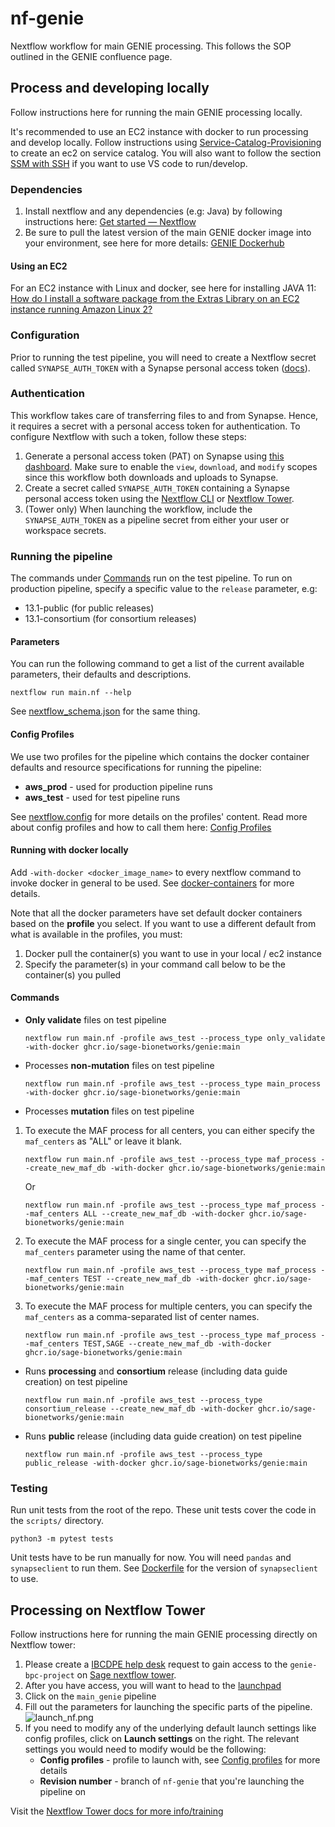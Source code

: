 # nf-genie

Nextflow workflow for main GENIE processing.  This follows the SOP outlined in the GENIE confluence page.

## Process and developing locally

Follow instructions here for running the main GENIE processing locally.

It's recommended to use an EC2 instance with docker to run processing and develop locally. Follow instructions using [Service-Catalog-Provisioning](https://help.sc.sageit.org/sc/Service-Catalog-Provisioning.938836322.html) to create an ec2 on service catalog. You will also want to follow the section [SSM with SSH](https://help.sc.sageit.org/sc/Service-Catalog-Provisioning.938836322.html#ServiceCatalogProvisioning-SSMwithSSH) if you want to use VS code to run/develop.

### Dependencies

1. Install nextflow and any dependencies (e.g: Java) by following instructions here: [Get started — Nextflow](https://www.nextflow.io/docs/latest/getstarted.html#get-started)
2. Be sure to pull the latest version of the main GENIE docker image into your environment, see here for more details: [GENIE Dockerhub](https://github.com/Sage-Bionetworks/Genie/blob/develop/CONTRIBUTING.md#dockerhub)

#### Using an EC2

For an EC2 instance with Linux and docker, see here for installing JAVA 11: [How do I install a software package from the Extras Library on an EC2 instance running Amazon Linux 2?](https://aws.amazon.com/premiumsupport/knowledge-center/ec2-install-extras-library-software/)

### Configuration

Prior to running the test pipeline, you will need to create a Nextflow secret called `SYNAPSE_AUTH_TOKEN`
with a Synapse personal access token ([docs](#authentication)).

### Authentication

This workflow takes care of transferring files to and from Synapse. Hence, it requires a secret with a personal access token for authentication. To configure Nextflow with such a token, follow these steps:

1. Generate a personal access token (PAT) on Synapse using [this dashboard](https://www.synapse.org/#!PersonalAccessTokens:). Make sure to enable the `view`, `download`, and `modify` scopes since this workflow both downloads and uploads to Synapse.
2. Create a secret called `SYNAPSE_AUTH_TOKEN` containing a Synapse personal access token using the [Nextflow CLI](https://nextflow.io/docs/latest/secrets.html) or [Nextflow Tower](https://help.tower.nf/latest/secrets/overview/).
3. (Tower only) When launching the workflow, include the `SYNAPSE_AUTH_TOKEN` as a pipeline secret from either your user or workspace secrets.

### Running the pipeline

The commands under [Commands](#commands) run on the test pipeline. To run on production pipeline, specify a specific value to the `release` parameter, e.g:

- 13.1-public (for public releases)
- 13.1-consortium (for consortium releases)

#### Parameters

You can run the following command to get a list of the current available
parameters, their defaults and descriptions.

```
nextflow run main.nf --help
```

See [nextflow_schema.json](https://github.com/Sage-Bionetworks-Workflows/nf-genie/blob/main/nextflow_schema.json) for the same thing.

#### Config Profiles

We use two profiles for the pipeline which contains the docker container defaults and resource specifications for running the pipeline:

- **aws_prod** - used for production pipeline runs
- **aws_test** - used for test pipeline runs


See [nextflow.config](https://github.com/Sage-Bionetworks-Workflows/nf-genie/blob/main/nextflow.config) for more details on the profiles' content. Read more about config profiles and how to call them here: [Config Profiles](https://www.nextflow.io/docs/latest/config.html#config-profiles)

#### Running with docker locally

Add `-with-docker <docker_image_name>` to every nextflow command to invoke docker in general to be used. See [docker-containers](https://www.nextflow.io/docs/latest/docker.html#docker-containers) for more details.

Note that all the docker parameters have set default docker containers based on the **profile** you select. If you want to use a different default from what is available in the profiles, you must:

1. Docker pull the container(s) you want to use in your local / ec2 instance
2. Specify the parameter(s) in your command call below to be the container(s) you pulled

#### Commands

* **Only validate** files on test pipeline

    ```
    nextflow run main.nf -profile aws_test --process_type only_validate -with-docker ghcr.io/sage-bionetworks/genie:main
    ```

* Processes **non-mutation** files on test pipeline

    ```
    nextflow run main.nf -profile aws_test --process_type main_process -with-docker ghcr.io/sage-bionetworks/genie:main
    ```

* Processes **mutation** files on test pipeline
1. To execute the MAF process for all centers, you can either specify the `maf_centers` as "ALL" or leave it blank. 
    ```
    nextflow run main.nf -profile aws_test --process_type maf_process --create_new_maf_db -with-docker ghcr.io/sage-bionetworks/genie:main
    ```
    Or
    ```
    nextflow run main.nf -profile aws_test --process_type maf_process --maf_centers ALL --create_new_maf_db -with-docker ghcr.io/sage-bionetworks/genie:main
    ```
2. To execute the MAF process for a single center, you can specify the `maf_centers` parameter using the name of that center.
    ```
    nextflow run main.nf -profile aws_test --process_type maf_process --maf_centers TEST --create_new_maf_db -with-docker ghcr.io/sage-bionetworks/genie:main
    ```

3. To execute the MAF process for multiple centers, you can specify the `maf_centers` as a comma-separated list of center names.
    ```
    nextflow run main.nf -profile aws_test --process_type maf_process --maf_centers TEST,SAGE --create_new_maf_db -with-docker ghcr.io/sage-bionetworks/genie:main
    ```

* Runs **processing** and **consortium** release (including data guide creation) on test pipeline
    ```
    nextflow run main.nf -profile aws_test --process_type consortium_release --create_new_maf_db -with-docker ghcr.io/sage-bionetworks/genie:main
    ```

* Runs **public** release (including data guide creation) on test pipeline

    ```
    nextflow run main.nf -profile aws_test --process_type public_release -with-docker ghcr.io/sage-bionetworks/genie:main
    ```

### Testing

Run unit tests from the root of the repo. These unit tests cover the code in the `scripts/` directory.

```
python3 -m pytest tests
```

Unit tests have to be run manually for now. You will need
`pandas` and `synapseclient` to run them. See [Dockerfile](https://github.com/Sage-Bionetworks-Workflows/nf-genie/blob/main/scripts/release_utils/Dockerfile) for the version of `synapseclient` to use.

## Processing on Nextflow Tower

Follow instructions here for running the main GENIE processing directly on Nextflow tower:

1. Please create a [IBCDPE help desk](https://sagebionetworks.jira.com/servicedesk/customer/portal/5) request to gain access to the `genie-bpc-project` on [Sage nextflow tower](https://tower.sagebionetworks.org/login).
1. After you have access, you will want to head to the [launchpad](https://tower.sagebionetworks.org/orgs/Sage-Bionetworks/workspaces/genie-bpc-project/launchpad)
1. Click on the `main_genie` pipeline
1. Fill out the parameters for launching the specific parts of the pipeline. ![launch_nf.png](img/launch_nf.png)
1. If you need to modify any of the underlying default launch settings like config profiles, click on **Launch settings** on the right. The relevant settings you would need to modify would be the following:
    - **Config profiles** - profile to launch with, see [Config profiles](#config-profiles) for more details
    - **Revision number** - branch of `nf-genie` that you're launching the pipeline on

Visit the [Nextflow Tower docs for more info/training](https://docs.seqera.io/platform/)
